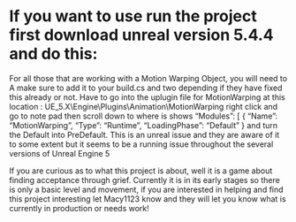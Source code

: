 # If you want to use run the project first download unreal version 5.4.4 and do this:

For all those that are working with a Motion Warping Object, you will need to A make sure to add it to your build.cs and two depending if they have fixed this already or not. 
Have to go into the uplugin file for MotionWarping at this location : UE_5.X\Engine\Plugins\Animation\MotionWarping
right click and go to note pad then scroll down to where is shows 
“Modules”: [
{
“Name”: “MotionWarping”,
“Type”: “Runtime”,
“LoadingPhase”: “Default”
}
and turn the Default into PreDefault. This is an unreal issue and they are aware of it to some extent but it seems to be a running issue throughout the several versions of Unreal Engine 5


If you are curious as to what this project is about, well it is a game about finding acceptance through grief. Currently it is in its early stages so there is only a basic level and movement, if you are interested in helping and find this project interesting let Macy1123 know and they will let you know what is currently in production or needs work!